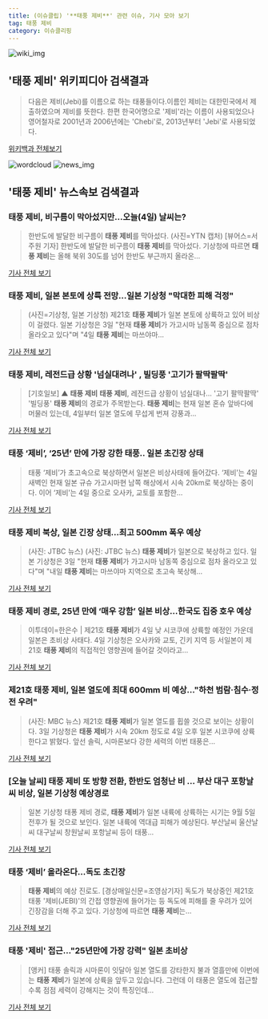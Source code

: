 ```yaml
---
title: (이슈클립) '**태풍 제비**' 관련 이슈, 기사 모아 보기
tag: 태풍 제비
category: 이슈클리핑
---
```

![wiki_img](https://user-images.githubusercontent.com/42597476/44503234-41136a80-a6d0-11e8-9071-6fc6418eafe4.png)
## **'**태풍 제비**'** 위키피디아 검색결과
>다음은 제비(Jebi)를 이름으로 하는 태풍들이다.이름인 제비는 대한민국에서 제출하였으며 제비를 뜻한다. 한편 한국어명으로 '제비'라는 이름이 사용되었으나 영어철자로 2001년과 2006년에는 'Chebi'로, 2013년부터 'Jebi'로 사용되었다.

<a href="https://ko.wikipedia.org/wiki/태풍 제비" target="_blank">위키백과 전체보기</a>

![wordcloud](https://s3.ap-northeast-2.amazonaws.com/lyrics101-wordcloud/2018-09-04-1536003247.png)
![news_img](https://user-images.githubusercontent.com/42597476/44507050-1206f400-a6e4-11e8-8d98-7ffbfebb353f.png)
## **'**태풍 제비**'** 뉴스속보 검색결과
### **태풍 제비**, 비구름이 막아섰지만...오늘(4일) 날씨는?

>한반도에 발달한 비구름이 **태풍 제비**를 막아섰다. (사진=YTN 캡처) [뷰어스=서주원 기자] 한반도에 발달한 비구름이 **태풍 제비**를 막아섰다.   기상청에 따르면 **태풍 제비**는 올해 북위 30도를 넘어 한반도 부근까지 올라온...

<a href="http://viewers.heraldcorp.com/news/articleView.html?idxno=19093" target="_blank">기사 전체 보기</a>

### **태풍 제비**, 일본 본토에 상륙 전망...일본 기상청 "막대한 피해 걱정"

>(사진=기상청, 일본 기상청) 제21호 **태풍 제비**가 일본 본토에 상륙하고 있어 비상이 걸렸다. 일본 기상청은 3일 "현재 **태풍 제비**가 가고시마 남동쪽 중심으로 점차 올라오고 있다"며 "4일 **태풍 제비**는 마쓰야마...

<a href="http://www.anewsa.com/detail.php?number=1365800&thread=09r06" target="_blank">기사 전체 보기</a>

### **태풍 제비**, 레전드급 상황 '넘실대려나' , 빌딩풍 '고기가 팔딱팔딱'

>[기호일보] ▲ **태풍 제비** **태풍 제비**, 레전드급 상황이 넘실대나... '고기 팔딱팔딱' '빌딩풍' **태풍 제비**의 경로가 주목받는다. **태풍 제비**는 현재 일본 혼슈 앞바다에 머물러 있는데, 4일부터 일본 열도에 무섭게 번져 강풍과...

<a href="http://www.kihoilbo.co.kr/?mod=news&act=articleView&idxno=767173" target="_blank">기사 전체 보기</a>

### 태풍 ‘제비’, ‘25년’ 만에 가장 강한 태풍.. 일본 초긴장 상태

>태풍 ‘제비’가 초고속으로 북상하면서 일본은 비상사태에 들어갔다. ‘제비’는 4일 새벽인 현재 일본 규슈 가고시마현 남쪽 해상에서 시속 20km로 북상하는 중이다. 이어 ‘제비’는 4일 중으로 오사카, 교토를 포함한...

<a href="http://www.kookje.co.kr/news2011/asp/newsbody.asp?code=0300&key=20180904.99099001072" target="_blank">기사 전체 보기</a>

### **태풍 제비** 북상, 일본 긴장 상태…최고 500mm 폭우 예상

>(사진: JTBC 뉴스) (사진: JTBC 뉴스) **태풍 제비**가 일본으로 북상하고 있다. 일본 기상청은 3일 "현재 **태풍 제비**가 가고시마 남동쪽 중심으로 점차 올라오고 있다"며 "내일 **태풍 제비**는 마쓰야마 지역으로 초고속 북상해...

<a href="http://www.dtnews24.com/news/articleView.html?idxno=524401" target="_blank">기사 전체 보기</a>

### **태풍 제비** 경로, 25년 만에 ‘매우 강함’ 일본 비상…한국도 집중 호우 예상

>이투데이=한은수 | 제21호 **태풍 제비**가 4일 낮 시코쿠에 상륙할 예정인 가운데 일본은 초비상 사태다. 4일 기상청은 오사카와 교토, 긴키 지역 등 서일본이 제 21호 **태풍 제비**의 직접적인 영향권에 들어갈 것이라고...

<a href="http://www.etoday.co.kr/news/section/newsview.php?idxno=1659518" target="_blank">기사 전체 보기</a>

### 제21호 **태풍 제비**, 일본 열도에 최대 600mm 비 예상…"하천 범람·침수·정전 우려"

>(사진: MBC 뉴스) 제21호 **태풍 제비**가 일본 열도를 휩쓸 것으로 보이는 상황이다. 3일 기상청은 **태풍 제비**가 시속 20km 정도로 4일 오후 일본 시코쿠에 상륙한다고 밝혔다. 앞선 솔릭, 시마론보다 강한 세력의 이번 태풍은...

<a href="http://www.honam.co.kr/read.php3?aid=1535996327564284215" target="_blank">기사 전체 보기</a>

### [오늘 날씨] **태풍 제비** 또 방향 전환, 한반도 엄청난 비 … 부산 대구 포항날씨 비상, 일본 기상청 예상경로

>일본 기상청 태퐁 제비 경로, **태풍 제비**가 일본 내륙에 상륙하는 시기는 9월 5일 전후가 될 것으로 보인다. 일본 내륙에 역대급 피해가 예상된다. 부산날씨 울산날씨 대구날씨 창원날씨 포항날씨 등이 태풍...

<a href="http://www.g-enews.com/ko-kr/news/article/news_all/201809040400567934a01bf698f_1/article.html" target="_blank">기사 전체 보기</a>

### 태풍 ‘제비’ 올라온다…독도 초긴장

>**태풍 제비**의 예상 진로도. [경상매일신문=조영삼기자] 독도가 북상중인 제21호 태풍 '제비(JEBI)'의 간접 영향권에 들어가는 등 독도에 피해를 줄 우려가 있어 긴장감을 더해 주고 있다. 기상청에 따르면 **태풍 제비**는...

<a href="http://www.ksmnews.co.kr/default/index_view_page.php?idx=218791&part_idx=281" target="_blank">기사 전체 보기</a>

### 태풍 '제비' 접근…"25년만에 가장 강력" 일본 초비상

>[앵커] 태풍 솔릭과 시마론이 잇달아 일본 열도를 강타한지 불과 열흘만에 이번에는 **태풍 제비**가 일본에 상륙을 앞두고 있습니다. 그런데 이 태풍은 열도에 접근할수록 점점 세력이 강해지는 것이 특징인데...

<a href="http://news.jtbc.joins.com/html/250/NB11690250.html" target="_blank">기사 전체 보기</a>


